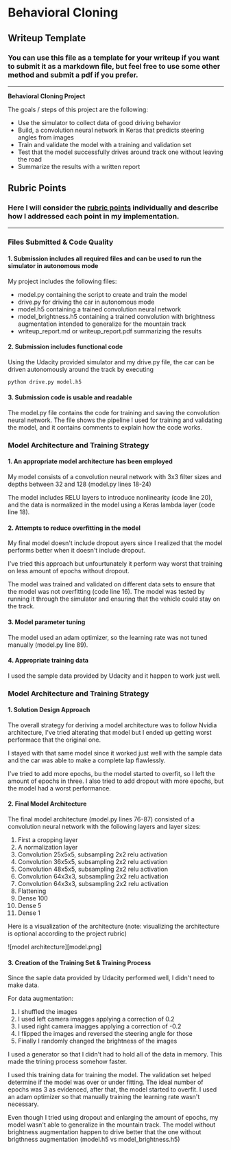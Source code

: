 # **Behavioral Cloning** 

## Writeup Template

### You can use this file as a template for your writeup if you want to submit it as a markdown file, but feel free to use some other method and submit a pdf if you prefer.

---

**Behavioral Cloning Project**

The goals / steps of this project are the following:
* Use the simulator to collect data of good driving behavior
* Build, a convolution neural network in Keras that predicts steering angles from images
* Train and validate the model with a training and validation set
* Test that the model successfully drives around track one without leaving the road
* Summarize the results with a written report


[//]: # (Image References)

[image1]: ./examples/placeholder.png "Model Visualization"
[image2]: ./examples/placeholder.png "Grayscaling"
[image3]: ./examples/placeholder_small.png "Recovery Image"
[image4]: ./examples/placeholder_small.png "Recovery Image"
[image5]: ./examples/placeholder_small.png "Recovery Image"
[image6]: ./examples/placeholder_small.png "Normal Image"
[image7]: ./examples/placeholder_small.png "Flipped Image"

## Rubric Points
### Here I will consider the [rubric points](https://review.udacity.com/#!/rubrics/432/view) individually and describe how I addressed each point in my implementation.  

---
### Files Submitted & Code Quality

#### 1. Submission includes all required files and can be used to run the simulator in autonomous mode

My project includes the following files:
* model.py containing the script to create and train the model
* drive.py for driving the car in autonomous mode
* model.h5 containing a trained convolution neural network
* model_brightness.h5 containing a trained convolution with brightness augmentation intended to generalize for the mountain track
* writeup_report.md or writeup_report.pdf summarizing the results

#### 2. Submission includes functional code
Using the Udacity provided simulator and my drive.py file, the car can be driven autonomously around the track by executing 
```sh
python drive.py model.h5
```

#### 3. Submission code is usable and readable

The model.py file contains the code for training and saving the convolution neural network. The file shows the pipeline I used for training and validating the model, and it contains comments to explain how the code works.

### Model Architecture and Training Strategy

#### 1. An appropriate model architecture has been employed

My model consists of a convolution neural network with 3x3 filter sizes and depths between 32 and 128 (model.py lines 18-24) 

The model includes RELU layers to introduce nonlinearity (code line 20), and the data is normalized in the model using a Keras lambda layer (code line 18). 

#### 2. Attempts to reduce overfitting in the model

My final model doesn't include dropout ayers since I realized that the model performs better when it doesn't include dropout.

I've tried this approach but unfourtunately it perform way worst that training on less amount of epochs without dropout.

The model was trained and validated on different data sets to ensure that the model was not overfitting (code line 16). The model was tested by running it through the simulator and ensuring that the vehicle could stay on the track.

#### 3. Model parameter tuning

The model used an adam optimizer, so the learning rate was not tuned manually (model.py line 89).

#### 4. Appropriate training data

I used the sample data provided by Udacity and it happen to work just well.

### Model Architecture and Training Strategy

#### 1. Solution Design Approach

The overall strategy for deriving a model architecture was to follow Nvidia architecture, I've tried alterating that model but I ended up getting worst performace that the original one.

I stayed with that same model since it worked just well with the sample data and the car was able to make a complete lap flawlessly.

I've tried to add more epochs, bu the model started to overfit, so I left the amount of epochs in three. I also tried to add dropout with more epochs, but the model had a worst performance.

#### 2. Final Model Architecture

The final model architecture (model.py lines 76-87) consisted of a convolution neural network with the following layers and layer sizes:

1. First a cropping layer
2. A normalization layer
3. Convolution 25x5x5, subsampling 2x2 relu activation
4. Convolution 36x5x5, subsampling 2x2 relu activation
5. Convolution 48x5x5, subsampling 2x2 relu activation
6. Convolution 64x3x3, subsampling 2x2 relu activation
7. Convolution 64x3x3, subsampling 2x2 relu activation
8. Flattening
9. Dense 100
10. Dense 5
11. Dense 1

Here is a visualization of the architecture (note: visualizing the architecture is optional according to the project rubric)

![model architecture][model.png]

#### 3. Creation of the Training Set & Training Process

Since the saple data provided by Udacity performed well, I didn't need to make data.

For data augmentation:

1. I shuffled the images
2. I used left camera imagges applying a correction of 0.2
3. I used right camera imagges applying a correction of -0.2 
4. I flipped the images and reversed the steering angle for those
5. Finally I randomly changed the brightness of the images

I used a generator so that I didn't had to hold all of the data in memory.
This made the trining process somehow faster.

I used this training data for training the model.
The validation set helped determine if the model was over or under fitting.
The ideal number of epochs was 3 as evidenced, after that, the model started to overfit.
I used an adam optimizer so that manually training the learning rate wasn't necessary.

Even though I tried using dropout and enlarging the amount of epochs, my model wasn't able to generalize in the mountain track.
The model without brightness augmentation happen to drive better that the one without brigthness augmentation (model.h5 vs model_brightness.h5)

